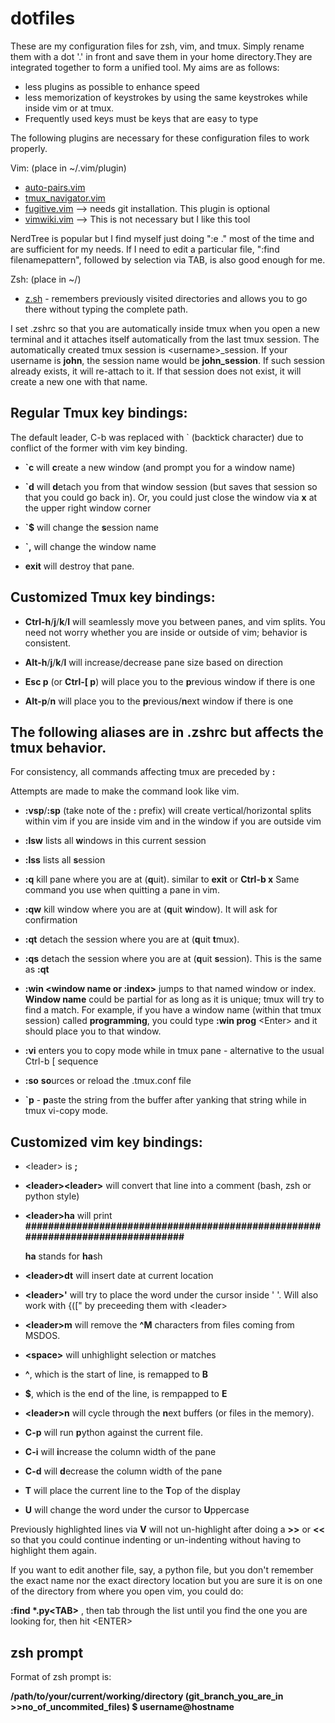 # dotfiles
These are my configuration files for zsh, vim, and tmux. Simply rename them with a dot '.' in front and save them in your home directory.They are integrated together to form a unified tool. My aims are as follows:
- less plugins as possible to enhance speed
- less memorization of keystrokes by using the same keystrokes while inside vim or at tmux.
- Frequently used keys must be keys that are easy to type

The following plugins are necessary for these configuration files to work properly.

Vim: (place in ~/.vim/plugin)
  - [auto-pairs.vim](https://github.com/jiangmiao/auto-pairs)
  - [tmux_navigator.vim](https://github.com/christoomey/vim-tmux-navigator)
  - [fugitive.vim](https://github.com/tpope/vim-fugitive) --> needs git installation. This plugin is optional
  - [vimwiki.vim](https://github.com/vimwiki/vimwiki) --> This is not necessary but I like this tool
  
NerdTree is popular but I find myself just doing ":e ." most of the time and are sufficient for my needs. If I need to edit a particular file, ":find filenamepattern", followed by selection via TAB, is also good enough for me.

Zsh: (place in ~/)
  - [z.sh](https://github.com/rupa/z) - remembers previously visited directories and allows you to go there without typing the complete path.

I  set .zshrc so that you are automatically inside tmux when you open a new terminal and it attaches itself automatically from the last tmux session. The automatically created tmux session is \<username\>_session. If your username is **john**, the session name would be **john_session**. If such session already exists, it will re-attach to it. If that session does not exist, it will create a new one with that name.

## Regular Tmux key bindings:
The default leader, C-b was replaced with ` (backtick character) due to conflict of the former with vim key binding.

 -  **`c** will **c**reate a new window (and prompt you for a window name)
 
 -  **`d** will **d**etach you from that window session (but saves that session so that you could go back in). Or, you could just close the window via **x** at the upper right window corner
 
  -  **`$** will change the **s**ession name
  
  -  **`,** will change the window name
  
  -  **exit** will destroy that pane.
  
## Customized Tmux key bindings:

-  **Ctrl-h**/**j**/**k**/**l**  will seamlessly move you between panes, and vim splits. You need not worry whether you are inside or outside of vim; behavior is consistent.

 -  **Alt-h**/**j**/**k**/**l**  will increase/decrease pane size based on direction

 -  **Esc p** (or **Ctrl-\[ p**) will place you to the **p**revious window if there is one

 -  **Alt-p**/**n** will place you to the **p**revious/**n**ext window if there is one
 
 ## The following aliases are in .zshrc but affects the tmux behavior. 
 
 For consistency, all commands affecting tmux are preceded by **:** 
 
 Attempts are made to make the command look like vim.
 
 - **:vsp**/**:sp**  (take note of the **:** prefix) will create vertical/horizontal splits within vim if you are inside vim and in the window if you are outside vim

 -  **:lsw** lists all **w**indows in this current session

 -  **:lss** lists all **s**ession
 
 -  **:q** kill pane where you are at (**q**uit). similar to **exit** or **Ctrl-b x** Same command you use when quitting a pane in vim.
 
 -  **:qw** kill window where you are at (**q**uit **w**indow). It will ask for confirmation
 
 -  **:qt** detach the session where you are at (**q**uit **t**mux).
  
 -  **:qs** detach the session where you are at (**q**uit **s**ession). This is the same as **:qt**

 -  **:win \<window name or :index\>** jumps to that named window or index. **Window name** could be partial for as long as it is unique; tmux will try to find a match. For example, if you have a window name (within that tmux session) called **programming**, you could type **:win prog** \<Enter\> and it should place you to that window.
 -  **:vi** enters you to copy mode while in tmux pane - alternative to the usual Ctrl-b \[ sequence
 
 -  **:so** **so**urces or reload the .tmux.conf file
 
 -  **`p** - **p**aste the string from the buffer after yanking that string while in tmux vi-copy mode.

## Customized vim key bindings:
 - \<leader\> is **;**
  
 - **\<leader\>\<leader\>** will convert that line into a comment (bash, zsh or python style)
  
 - **\<leader\>ha** will print **################################################################################** 
 
    **ha** stands for **ha**sh
 
 - **\<leader\>dt** will insert date at current location
  
 - **\<leader\>'** will try to place the word under the cursor inside '  '. Will also work with {(\[" by preceeding them with \<leader\>
  
 - **\<leader\>m** will remove the **^M** characters from files coming from MSDOS.
  
 - **\<space\>** will unhighlight selection or matches
  
 - **^**, which is the start of line, is remapped to **B**
 
 - **$**, which is the end of the line, is rempapped to **E**
 
 - **\<leader\>n** will cycle through the **n**ext buffers (or files in the memory).
 
 - **C-p** will run **p**ython against the current file.
 
 - **C-i** will **i**ncrease the column width of the pane
 
 - **C-d** will **d**ecrease the column width of the pane
 
 - **T** will place the current line to the **T**op of the display
  
  - **U** will change the word under the cursor to **U**ppercase
  
Previously highlighted lines via **V** will not un-highlight after doing a **>>** or **<<** so that you could continue indenting or un-indenting without having to highlight them again.

If you want to edit another file, say, a python file, but you don't remember the exact name nor the exact directory location but you are sure it is on one of the directory from where you open vim, you could do:

**:find \*.py\<TAB\>** , then tab through the list until you find the one you are looking for, then hit \<ENTER\>

## zsh prompt

Format of zsh prompt is:

**/path/to/your/current/working/directory (git_branch_you_are_in >>no_of_uncommited_files)
$                                                                                   username@hostname**


